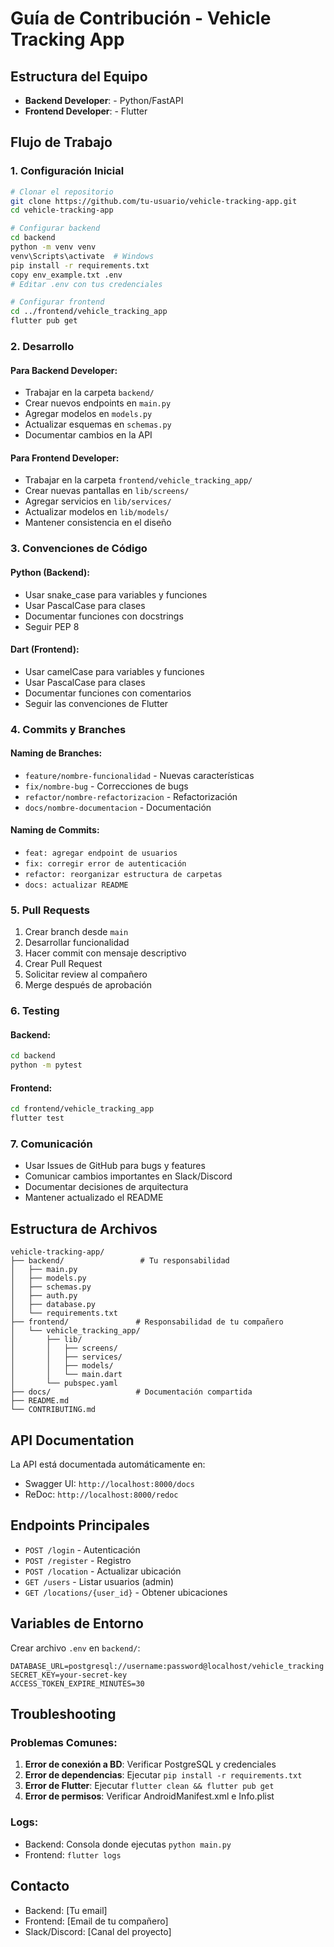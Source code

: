 # Guía de Contribución - Vehicle Tracking App

## Estructura del Equipo

- **Backend Developer**:  - Python/FastAPI
- **Frontend Developer**:  - Flutter

## Flujo de Trabajo

### 1. Configuración Inicial

```bash
# Clonar el repositorio
git clone https://github.com/tu-usuario/vehicle-tracking-app.git
cd vehicle-tracking-app

# Configurar backend
cd backend
python -m venv venv
venv\Scripts\activate  # Windows
pip install -r requirements.txt
copy env_example.txt .env
# Editar .env con tus credenciales

# Configurar frontend
cd ../frontend/vehicle_tracking_app
flutter pub get
```

### 2. Desarrollo

#### Para Backend Developer:
- Trabajar en la carpeta `backend/`
- Crear nuevos endpoints en `main.py`
- Agregar modelos en `models.py`
- Actualizar esquemas en `schemas.py`
- Documentar cambios en la API

#### Para Frontend Developer:
- Trabajar en la carpeta `frontend/vehicle_tracking_app/`
- Crear nuevas pantallas en `lib/screens/`
- Agregar servicios en `lib/services/`
- Actualizar modelos en `lib/models/`
- Mantener consistencia en el diseño

### 3. Convenciones de Código

#### Python (Backend):
- Usar snake_case para variables y funciones
- Usar PascalCase para clases
- Documentar funciones con docstrings
- Seguir PEP 8

#### Dart (Frontend):
- Usar camelCase para variables y funciones
- Usar PascalCase para clases
- Documentar funciones con comentarios
- Seguir las convenciones de Flutter

### 4. Commits y Branches

#### Naming de Branches:
- `feature/nombre-funcionalidad` - Nuevas características
- `fix/nombre-bug` - Correcciones de bugs
- `refactor/nombre-refactorizacion` - Refactorización
- `docs/nombre-documentacion` - Documentación

#### Naming de Commits:
- `feat: agregar endpoint de usuarios`
- `fix: corregir error de autenticación`
- `refactor: reorganizar estructura de carpetas`
- `docs: actualizar README`

### 5. Pull Requests

1. Crear branch desde `main`
2. Desarrollar funcionalidad
3. Hacer commit con mensaje descriptivo
4. Crear Pull Request
5. Solicitar review al compañero
6. Merge después de aprobación

### 6. Testing

#### Backend:
```bash
cd backend
python -m pytest
```

#### Frontend:
```bash
cd frontend/vehicle_tracking_app
flutter test
```

### 7. Comunicación

- Usar Issues de GitHub para bugs y features
- Comunicar cambios importantes en Slack/Discord
- Documentar decisiones de arquitectura
- Mantener actualizado el README

## Estructura de Archivos

```
vehicle-tracking-app/
├── backend/                 # Tu responsabilidad
│   ├── main.py
│   ├── models.py
│   ├── schemas.py
│   ├── auth.py
│   ├── database.py
│   └── requirements.txt
├── frontend/               # Responsabilidad de tu compañero
│   └── vehicle_tracking_app/
│       ├── lib/
│       │   ├── screens/
│       │   ├── services/
│       │   ├── models/
│       │   └── main.dart
│       └── pubspec.yaml
├── docs/                   # Documentación compartida
├── README.md
└── CONTRIBUTING.md
```

## API Documentation

La API está documentada automáticamente en:
- Swagger UI: `http://localhost:8000/docs`
- ReDoc: `http://localhost:8000/redoc`

## Endpoints Principales

- `POST /login` - Autenticación
- `POST /register` - Registro
- `POST /location` - Actualizar ubicación
- `GET /users` - Listar usuarios (admin)
- `GET /locations/{user_id}` - Obtener ubicaciones

## Variables de Entorno

Crear archivo `.env` en `backend/`:
```env
DATABASE_URL=postgresql://username:password@localhost/vehicle_tracking
SECRET_KEY=your-secret-key
ACCESS_TOKEN_EXPIRE_MINUTES=30
```

## Troubleshooting

### Problemas Comunes:

1. **Error de conexión a BD**: Verificar PostgreSQL y credenciales
2. **Error de dependencias**: Ejecutar `pip install -r requirements.txt`
3. **Error de Flutter**: Ejecutar `flutter clean && flutter pub get`
4. **Error de permisos**: Verificar AndroidManifest.xml e Info.plist

### Logs:
- Backend: Consola donde ejecutas `python main.py`
- Frontend: `flutter logs`

## Contacto

- Backend: [Tu email]
- Frontend: [Email de tu compañero]
- Slack/Discord: [Canal del proyecto]
